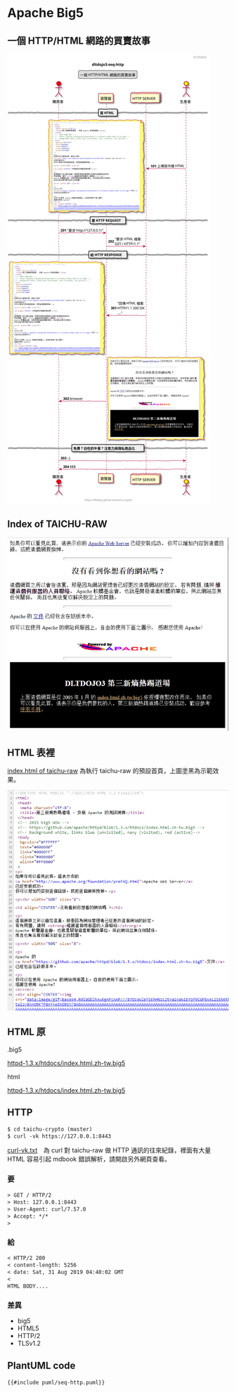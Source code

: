 # Apache Big5
<!-- toc -->

## 一個 HTTP/HTML 網路的買賣故事

![img](puml/dltdojo3-seq-http.svg)

## Index of TAICHU-RAW

![Apache Big5](images/apache-big5.png)

## HTML 表裡

[index.html of taichu-raw](taichu-raw-index.html) 為執行 taichu-raw 的預設首頁，上圖塗黑為示範效果。

![Apahce Big5 Html Sources](images/apache-big5-html-src.png)

## HTML 原

.big5

[httpd-1.3.x/htdocs/index.html.zh-tw.big5](httpd-1.3.x/htdocs/index.html.zh-tw.big5)

html 

[httpd-1.3.x/htdocs/index.html.zh-tw.big5](httpd-1.3.x/htdocs/index.html.zh-tw.big5.html)

## HTTP

```shell
$ cd taichu-crypto (master)
$ curl -vk https://127.0.0.1:8443
```

[curl-vk.txt](curl-vk.txt)　為 curl 對 taichu-raw 做 HTTP 通訊的往來紀錄，裡面有大量 HTML 容易引起 mdbook 錯誤解析，請開啟另外網頁查看。

### 要

```
> GET / HTTP/2
> Host: 127.0.0.1:8443
> User-Agent: curl/7.57.0
> Accept: */*
>
```

### 給

```
< HTTP/2 200 
< content-length: 5256
< date: Sat, 31 Aug 2019 04:40:02 GMT
< 
HTML BODY....
```

### 差異

- big5
- HTML5
- HTTP/2
- TLSv1.2

## PlantUML code

```
{{#include puml/seq-http.puml}}
```